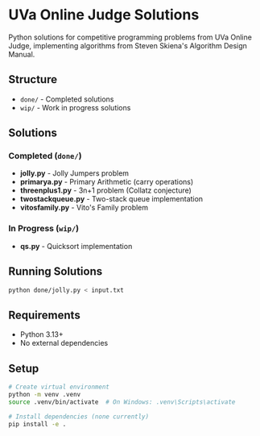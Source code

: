# UVa Online Judge Solutions

Python solutions for competitive programming problems from UVa Online Judge, implementing algorithms from Steven Skiena's Algorithm Design Manual.

## Structure

- `done/` - Completed solutions
- `wip/` - Work in progress solutions

## Solutions

### Completed (`done/`)

- **jolly.py** - Jolly Jumpers problem
- **primarya.py** - Primary Arithmetic (carry operations)
- **threenplus1.py** - 3n+1 problem (Collatz conjecture)
- **twostackqueue.py** - Two-stack queue implementation
- **vitosfamily.py** - Vito's Family problem

### In Progress (`wip/`)

- **qs.py** - Quicksort implementation

## Running Solutions

```bash
python done/jolly.py < input.txt
```

## Requirements

- Python 3.13+
- No external dependencies

## Setup

```bash
# Create virtual environment
python -m venv .venv
source .venv/bin/activate  # On Windows: .venv\Scripts\activate

# Install dependencies (none currently)
pip install -e .
```
